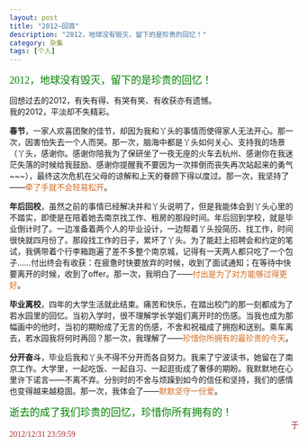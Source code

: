 ```yaml
---
layout: post
title: "2012—回首"
description: "2012，地球没有毁灭，留下的是珍贵的回忆！"
category: 杂集
tags: [个人]
---
```

<font face="华文行楷" size="4" color="green">2012，地球没有毁灭，留下的是珍贵的回忆！</font>  

回想过去的2012，有失有得、有哭有笑、有收获亦有遗憾。  
我的2012，平淡却不失精彩。  

__春节__，一家人欢喜团聚的佳节，却因为我和丫头的事情而使得家人无法开心。那一次，因害怕失去一个人而哭。那一次，脑海中都是丫头如何关心、支持我的场景（丫头，感谢你。感谢你陪我为了保研坐了一夜无座的火车去杭州、感谢你在我迷茫失落的时候给我鼓励、感谢你提醒我不要因为一次摔倒而丧失再次站起来的勇气~~~），最终这次危机在父母的谅解和上天的眷顾下得以度过。那一次，我坚持了——<font face="华文中宋" color="chocolate">牵了手就不会轻易松开</font>。 

__年后回校__，虽然之前的事情已经解决并和丫头说明了，但是我能体会到丫头心里的不踏实，即使是在陪着她去南京找工作、租房的那段时间。年后回到学校，就是毕业倒计时了。一边准备着两个人的毕业设计，一边帮着丫头投简历、找工作，时间很快就四月份了。那段找工作的日子，累坏了丫头。为了能赶上招聘会和约定的笔试，我俩带着个行李箱跑遍了差不多整个南京城，记得有一天两人都只吃了一个包子……付出终会有收获：在疲惫时快要放弃的时候，收到了面试通知；在等待中快要离开的时候，收到了offer。那一次，我明白了——<font face="华文中宋" color="chocolate">付出是为了对方能够过得更好</font>。  

__毕业离校__，四年的大学生活就此结束。痛苦和快乐，在踏出校门的那一刻都成为了若水园里的回忆。当初入学时，很不理解学长学姐们离开时的伤感。当我也成为那幅画中的他时，当初的期盼成了无言的伤感，不舍和祝福成了拥抱和送别。乘车离去，若水园我将何时再回？那一次，我理解了——<font face="华文中宋" color="chocolate">珍惜你所拥有的最珍贵的今天</font>。  

__分开奋斗__，毕业后我和丫头不得不分开而各自努力。我来了宁波读书，她留在了南京工作。大学里，一起吃饭、一起自习、一起逛街成了奢侈的期盼。我默默地在心里许下诺言——不离不弃。分别时的不舍与烦躁到如今的信任和坚持，我们的感情也变得越来越稳固。那一次，我体会了——<font face="华文中宋" color="chocolate">默默坚守一份爱</font>。  

<font face="华文行楷" color="green" size="4">逝去的成了我们珍贵的回忆，珍惜你所有拥有的！</font>  
<span style="margin-left:500px"><font face="仿宋" color="brown">于2012/12/31 23:59:59</font></span>